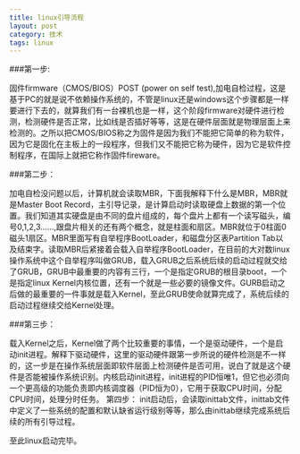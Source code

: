 ```yaml
---
title: linux引导流程
layout: post
category: 技术
tags: linux
---
```



###第一步:



固件firmware（CMOS/BIOS）POST (power on self test),加电自检过程，这是基于PC的就是说不依赖操作系统的，不管是linux还是windows这个步骤都是一样要进行下去的，就算我们有一台裸机也是一样，这个阶段firmware对硬件进行检测，检测硬件是否正常，比如线是否插好等等，这是在硬件层面就是物理层面上来检测的。之所以把CMOS/BIOS称之为固件是因为我们不能把它简单的称为软件，因为它是固化在主板上的一段程序，但我们又不能把它称为硬件，因为它是软件控制程序，在国际上就把它称作固件fireware。
 
###第二步：



加电自检没问题以后，计算机就会读取MBR，下面我解释下什么是MBR，MBR就是Master Boot Record，主引导记录，是计算启动时读取硬盘上数据的第一个位置。我们知道其实硬盘是由不同的盘片组成的，每个盘片上都有一个读写磁头，编号0,1,2,3......,跟盘片相关的还有两个概念，就是柱面和扇区。MBR就位于0柱面0磁头1扇区。MBR里面写有自举程序BootLoader，和磁盘分区表Partition Tab以及结束字。读取MBR后紧接着会载入自举程序BootLoader，在目前的大对数linux操作系统中这个自举程序叫做GRUB，载入GRUB之后系统后续的启动过程就交给了GRUB，GRUB中最重要的内容有三行，一个是指定GRUB的根目录boot，一个是指定linux Kernel内核位置，还有一个就是一些必要的镜像文件。GURB启动之后做的最重要的一件事就是载入Kernel，至此GRUB使命就算完成了，系统后续的启动过程继续交给Kernel处理。

###第三步：



载入Kernel之后，Kernel做了两个比较重要的事情，一个是驱动硬件，一个是启动init进程。解释下驱动硬件，这里的驱动硬件跟第一步所说的硬件检测是不一样的，这一步是在操作系统层面即软件层面上检测硬件是否可用，说白了就是这个硬件是否能被操作系统识别。内核启动init进程，init进程的PID恒唯1，但它也必须向一个更高级的功能负责即内核调度器（PID恒为0），它用于获取CPU时间，分配CPU时间，处理分时任务。
第四步：
init启动后，会读取inittab文件，inittab文件中定义了一些系统的配置和默认缺省运行级别等等，那么由inittab继续完成系统后续的所有引导过程。
 


至此linux启动完毕。
